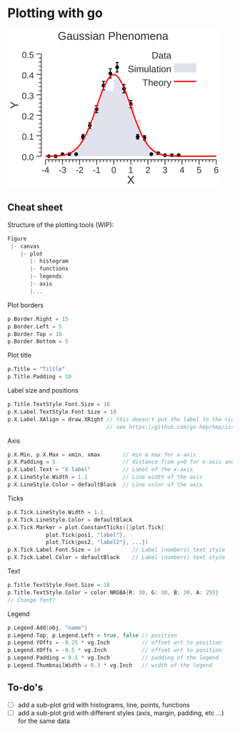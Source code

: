 # Plotting with go

![Result](results/h1d_plot_reduced.png)

## Cheat sheet

Structure of the plotting tools (WIP):
```go
Figure
 |- canvas
    |- plot
       |- histogram
       |- functions
       |- legends
       |- axis
       |...
```

Plot borders

```go
p.Border.Right = 15
p.Border.Left = 5
p.Border.Top = 10
p.Border.Bottom = 5
```

Plot title

```go
p.Title = "Tiltle"
p.Title.Padding = 10
```

Label size and positions

```go
p.Title.TextStyle.Font.Size = 18
p.X.Label.TextStyle.Font.Size = 18
p.X.Label.XAlign = draw.XRight // this doesn't put the label to the right
                               // see https://github.com/go-hep/hep/issues/620
```

Axis 
```go
p.X.Min, p.X.Max = xmin, xmax       // min & max for x-axis
p.X.Padding = 5                     // distance from y=0 for x-axis and x=0 for y-axis
p.X.Label.Text = "X label"          // Label of the x-axis
p.X.LineStyle.Width = 1.1           // Line width of the axis
p.X.LineStyle.Color = defaultBlack  // Line color of the axis
```

Ticks
```go
p.X.Tick.LineStyle.Width = 1.1      
p.X.Tick.LineStyle.Color = defaultBlack
p.X.Tick.Marker = plot.ConstantTicks([]plot.Tick{
			plot.Tick{pos1, "label"},
			plot.Tick{pos2, "label2"}, ...})
p.X.Tick.Label.Font.Size = 14          // Label (numbers) text style
p.X.Tick.Label.Color = defaultBlack    // Label (numbers) text style
```

Text 
```go
p.Title.TextStyle.Font.Size = 18
p.Title.TextStyle.Color = color.NRGBA{R: 30, G: 30, B: 30, A: 255}
// Change font?
```

Legend
```go
p.Legend.Add(obj, "name")	
p.Legend.Top, p.Legend.Left = true, false // position
p.Legend.YOffs = -0.25 * vg.Inch          // offset wrt to position
p.Legend.XOffs = -0.5 * vg.Inch           // offset wrt to position
p.Legend.Padding = 0.1 * vg.Inch          // padding of the legend
p.Legend.ThumbnailWidth = 0.3 * vg.Inch   // width of the legend
```

## To-do's

- [ ] add a sub-plot grid with histograms, line, points, functions
- [ ] add a sub-plot grid with different styles (axis, margin, padding, etc ...) for the same data
